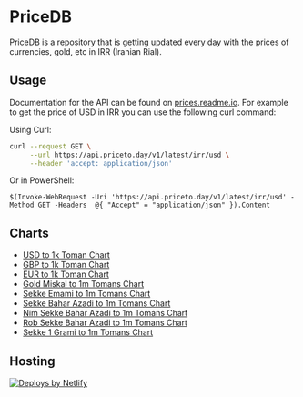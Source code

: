 # PriceDB

PriceDB is a repository that is getting updated every day with the prices of currencies, gold, etc in IRR (Iranian Rial).

## Usage

Documentation for the API can be found on [prices.readme.io](https://prices.readme.io/). For example to get the price of USD in IRR you can use the following curl command:

Using Curl:

```bash
curl --request GET \
     --url https://api.priceto.day/v1/latest/irr/usd \
     --header 'accept: application/json'
```

Or in PowerShell:

```pwsh
$(Invoke-WebRequest -Uri 'https://api.priceto.day/v1/latest/irr/usd' -Method GET -Headers  @{ "Accept" = "application/json" }).Content
```

## Charts

* [USD to 1k Toman Chart](https://api.priceto.day/v1/chart/irr/usd?title=%D9%86%D9%85%D9%88%D8%AF%D8%A7%D8%B1%20%D9%82%DB%8C%D9%85%D8%AA%20%D8%AF%D9%84%D8%A7%D8%B1%20%D8%A8%D9%87%20%D9%87%D8%B2%D8%A7%D8%B1%20%D8%AA%D9%88%D9%85%D8%A7%D9%86&rounding=4&precision=1 "نمودار قیمت دلار به هزار تومان")
* [GBP to 1k Toman Chart](https://api.priceto.day/v1/chart/irr/gbp?title=%D9%86%D9%85%D9%88%D8%AF%D8%A7%D8%B1%20%D9%82%DB%8C%D9%85%D8%AA%20%D9%BE%D9%88%D9%86%D8%AF%20%D8%A8%D9%87%20%D9%87%D8%B2%D8%A7%D8%B1%20%D8%AA%D9%88%D9%85%D8%A7%D9%86&rounding=4&precision=1 "نمودار قیمت پوند به هزار تومان")
* [EUR to 1k Toman Chart](https://api.priceto.day/v1/chart/irr/euro?title=%D9%86%D9%85%D9%88%D8%AF%D8%A7%D8%B1%20%D9%82%DB%8C%D9%85%D8%AA%20%DB%8C%D9%88%D8%B1%D9%88%20%D8%A8%D9%87%20%D9%87%D8%B2%D8%A7%D8%B1%20%D8%AA%D9%88%D9%85%D8%A7%D9%86&rounding=4&precision=1 "نمودار قیمت یورو به هزار تومان")
* [Gold Miskal to 1m Tomans Chart](https://api.priceto.day/v1/chart/irr/gold-miskal?title=%D9%86%D9%85%D9%88%D8%AF%D8%A7%D8%B1%20%D9%82%DB%8C%D9%85%D8%AA%20%D9%85%D8%AB%D9%82%D8%A7%D9%84%20%D8%B7%D9%84%D8%A7%20%D8%A8%D9%87%20%D9%85%DB%8C%D9%84%DB%8C%D9%88%D9%86%20%D8%AA%D9%88%D9%85%D8%A7%D9%86&rounding=7&precision=1 "نمودار قیمت مثقال طلا به میلیون تومان")
* [Sekke Emami to 1m Tomans Chart](https://api.priceto.day/v1/chart/irr/coin-emami?title=%D9%86%D9%85%D9%88%D8%AF%D8%A7%D8%B1%20%D9%82%DB%8C%D9%85%D8%AA%20%D8%B3%DA%A9%D9%87%20%D8%A7%D9%85%D8%A7%D9%85%DB%8C%20%D8%A8%D9%87%20%D9%85%DB%8C%D9%84%DB%8C%D9%88%D9%86%20%D8%AA%D9%88%D9%85%D8%A7%D9%86&rounding=7&precision=1 "نمودار قیمت سکه امامی به میلیون تومان")
* [Sekke Bahar Azadi to 1m Tomans Chart](https://api.priceto.day/v1/chart/irr/coin-baharazadi?title=%D9%86%D9%85%D9%88%D8%AF%D8%A7%D8%B1%20%D9%82%DB%8C%D9%85%D8%AA%20%D8%B3%DA%A9%D9%87%20%D8%A8%D9%87%D8%A7%D8%B1%20%D8%A2%D8%B2%D8%A7%D8%AF%DB%8C%20%D8%A8%D9%87%20%D9%85%DB%8C%D9%84%DB%8C%D9%88%D9%86%20%D8%AA%D9%88%D9%85%D8%A7%D9%86&rounding=7&precision=1 "نمودار قیمت سکه بهار آزادی به میلیون تومان")
* [Nim Sekke Bahar Azadi to 1m Tomans Chart](https://api.priceto.day/v1/chart/irr/coin-baharazadi-nim?title=%D9%86%D9%85%D9%88%D8%AF%D8%A7%D8%B1%20%D9%82%DB%8C%D9%85%D8%AA%20%D9%86%DB%8C%D9%85%20%D8%B3%DA%A9%D9%87%20%D8%A8%D9%87%D8%A7%D8%B1%20%D8%A2%D8%B2%D8%A7%D8%AF%DB%8C%20%D8%A8%D9%87%20%D9%85%DB%8C%D9%84%DB%8C%D9%88%D9%86%20%D8%AA%D9%88%D9%85%D8%A7%D9%86&rounding=7&precision=1 "نمودار قیمت نیم سکه بهار آزادی به میلیون تومان")
* [Rob Sekke Bahar Azadi to 1m Tomans Chart](https://api.priceto.day/v1/chart/irr/coin-baharazadi-rob?title=%D9%86%D9%85%D9%88%D8%AF%D8%A7%D8%B1%20%D9%82%DB%8C%D9%85%D8%AA%20%D8%B1%D8%A8%D8%B9%20%D8%B3%DA%A9%D9%87%20%D8%A8%D9%87%D8%A7%D8%B1%20%D8%A2%D8%B2%D8%A7%D8%AF%DB%8C%20%D8%A8%D9%87%20%D9%85%DB%8C%D9%84%DB%8C%D9%88%D9%86%20%D8%AA%D9%88%D9%85%D8%A7%D9%86&rounding=7&precision=1 "نمودار قیمت ربع سکه بهار آزادی به میلیون تومان")
* [Sekke 1 Grami to 1m Tomans Chart](https://api.priceto.day/v1/chart/irr/coin-gerami?title=%D9%86%D9%85%D9%88%D8%AF%D8%A7%D8%B1%20%D9%82%DB%8C%D9%85%D8%AA%20%D8%B3%DA%A9%D9%87%20%DA%AF%D8%B1%D9%85%DB%8C%20%D8%A8%D9%87%20%D9%85%DB%8C%D9%84%DB%8C%D9%88%D9%86%20%D8%AA%D9%88%D9%85%D8%A7%D9%86&rounding=7&precision=1 "نمودار قیمت سکه گرمی به میلیون تومان")

## Hosting

[![Deploys by Netlify](https://www.netlify.com/v3/img/components/netlify-color-bg.svg)](https://www.netlify.com)
